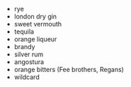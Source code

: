 * rye
* london dry gin
* sweet vermouth
* tequila
* orange liqueur
* brandy
* silver rum
* angostura
* orange bitters (Fee brothers, Regans)
* wildcard
